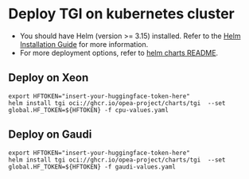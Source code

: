 # Deploy TGI on kubernetes cluster

- You should have Helm (version >= 3.15) installed. Refer to the [Helm Installation Guide](https://helm.sh/docs/intro/install/) for more information.
- For more deployment options, refer to [helm charts README](https://github.com/opea-project/GenAIInfra/tree/main/helm-charts#readme).

## Deploy on Xeon

```
export HFTOKEN="insert-your-huggingface-token-here"
helm install tgi oci://ghcr.io/opea-project/charts/tgi  --set global.HF_TOKEN=${HFTOKEN} -f cpu-values.yaml
```

## Deploy on Gaudi

```
export HFTOKEN="insert-your-huggingface-token-here"
helm install tgi oci://ghcr.io/opea-project/charts/tgi  --set global.HF_TOKEN=${HFTOKEN} -f gaudi-values.yaml
```
